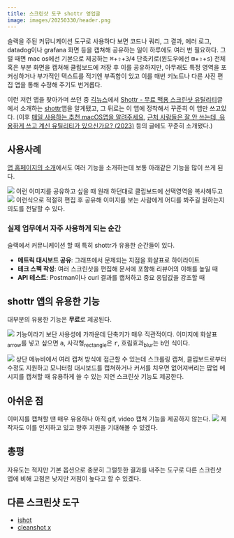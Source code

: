```yaml
---
title: 스크린샷 도구 shottr 영업글
image: images/20250330/header.png
---
```


슬랙을 주된 커뮤니케이션 도구로 사용하다 보면 코드나 쿼리, 그 결과, 에러 로그, datadog이나 grafana 화면 등을 캡쳐해 공유하는 일이 하루에도 여러 번 필요하다. 그럴 때면 mac os에선 기본으로 제공하는 <kbd>⌘</kbd>+<kbd>⇧</kbd>+<kbd>3</kbd>/<kbd>4</kbd> 단축키로(윈도우에선 <kbd>⊞</kbd>+<kbd>⇧</kbd>+<kbd>s</kbd>) 전체 혹은 부분 화면을 캡쳐해 클립보드에 저장 후 이를 공유하지만, 아무래도 특정 영역을 포커싱하거나 부가적인 텍스트를 적기엔 부족함이 있고 이를 매번 키노트나 다른 사진 편집 앱을 통해 수정해 주기도 번거롭다.

이런 저런 앱을 찾아가며 쓰던 중 [긱뉴스](https://news.hada.io/)에서 [Shottr - 무료 맥용 스크린샷 유틸리티](https://news.hada.io/topic?id=6977)글에서 소개하는 [shottr](https://shottr.cc/)앱을 알게됐고, 그 뒤로는 이 앱에 정착해서 꾸준히 이 앱만 쓰고있다. (이후 [매일 사용하는 추천 macOS앱을 알려주세요](https://news.hada.io/topic?id=15295), [근처 사람들은 잘 안 쓰는데, 유용하게 쓰고 계신 유틸리티가 있으신가요? \(2023\)](https://news.hada.io/topic?id=12460) 등의 글에도 꾸준히 소개됐다.)

## 사용사례
[앱 홈페이지의 소개](https://shottr.cc/#section-about)에서도 여러 기능을 소개하는데 보통 아래같은 기능을 많이 쓰게 된다.

![](/images/20250330/image%203.png)
이런 이미지를 공유하고 싶을 때 원래 하던대로 클립보드에 선택영역을 복사해두고
![](/images/20250330/image%205.png)
이런식으로 적절히 편집 후 공유해 이미지를 보는 사람에게 어디를 봐주길 원하는지 의도를 전달할 수 있다.

### 실제 업무에서 자주 사용하게 되는 순간

슬랙에서 커뮤니케이션 할 때 특히 shottr가 유용한 순간들이 있다.

- **메트릭 대시보드 공유**: 그래프에서 문제되는 지점을 화살표로 하이라이트
- **테크 스펙 작성**: 여러 스크린샷을 편집해 문서에 포함해 리뷰어의 이해를 높일 때
- **API 테스트**: Postman이나 curl 결과를 캡처하고 중요 응답값을 강조할 때

## shottr 앱의 유용한 기능
대부분의 유용한 기능은 **무료**로 제공된다.

![](/images/20250330/image%202.png)
기능이라기 보단 사용성에 가까운데 단축키가 매우 직관적이다. 이미지에 화살표<sub>arrow</sub>를 넣고 싶으면 <kbd>a</kbd>, 사각형<sub>rectangle</sub>은 <kbd>r</kbd>, 흐림효과<sub>blur</sub>는 <kbd>b</kbd>인 식이다.

![](/images/20250330/image.png)
상단 메뉴바에서 여러 캡쳐 방식에 접근할 수 있는데 스크롤링 캡쳐, 클립보드로부터 수정도 지원하고 모니터링 대시보드를 캡쳐하거나 커서를 치우면 없어져버리는 팝업 메시지를 캡쳐할 때 유용하게 쓸 수 있는 지연 스크린샷 기능도 제공한다.

## 아쉬운 점
이미지를 캡쳐할 땐 매우 유용하나 아직 gif, video 캡쳐 기능을 제공하지 않는다.
![](/images/20250330/image%206.png)
제작자도 이를 인지하고 있고 향후 지원을 기대해볼 수 있겠다.

## 총평
자유도는 적지만 기본 옵션으로 충분히 그럴듯한 결과를 내주는 도구로 다른 스크린샷 앱에 비해 고점은 낮지만 저점이 높다고 할 수 있겠다.

## 다른 스크린샷 도구
- [ishot](https://www.better365.info/ishot.html)
- [cleanshot x](https://cleanshot.com/)
